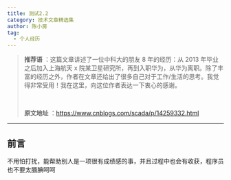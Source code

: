 ```yaml
---
title: 测试2.2
category: 技术文章精选集
author: 陈小房
tag:
  - 个人经历
---
```


> **推荐语** ：这篇文章讲述了一位中科大的朋友 8 年的经历：从 2013 年毕业之后加入上海航天 x 院某卫星研究所，再到入职华为，从华为离职。除了丰富的经历之外，作者在文章还给出了很多自己对于工作/生活的思考。我觉得非常受用！我在这里，向这位作者表达一下衷心的感谢。
>
> <br/>
>
> **原文地址** ：https://www.cnblogs.com/scada/p/14259332.html

------

## 前言
不用怕打扰，能帮助别人是一项很有成绩感的事，并且过程中也会有收获，程序员也不要太腼腆呵呵